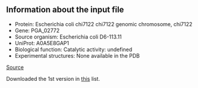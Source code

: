 ## Information about the input file
- Protein: Escherichia coli chi7122 chi7122 genomic chromosome, chi7122
- Gene: PGA_02772
- Source organism: Escherichia coli D6-113.11
- UniProt: A0A5E8GAP1
- Biological function: Catalytic activity: undefined
- Experimental structures: None available in the PDB

[Source](https://alphafold.ebi.ac.uk/entry/A0A5E8GAP1)

Downloaded the 1st version in [this](https://www.uniprot.org/uniprotkb/A0A5E8GAP1/history) list.